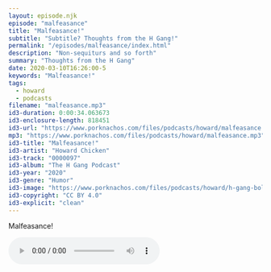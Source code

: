 ```yaml
---
layout: episode.njk
episode: "malfeasance"
title: "Malfeasance!"
subtitle: "Subtitle? Thoughts from the H Gang!"
permalink: "/episodes/malfeasance/index.html"
description: "Non-sequiturs and so forth"
summary: "Thoughts from the H Gang"
date: 2020-03-10T16:26:00-5
keywords: "Malfeasance!"
tags:
  - howard
  - podcasts
filename: "malfeasance.mp3"
id3-duration: 0:00:34.063673
id3-enclosure-length: 818451
id3-url: "https://www.porknachos.com/files/podcasts/howard/malfeasance.mp3"
mp3: "https://www.porknachos.com/files/podcasts/howard/malfeasance.mp3"
id3-title: "Malfeasance!"
id3-artist: "Howard Chicken"
id3-track: "0000097"
id3-album: "The H Gang Podcast"
id3-year: "2020"
id3-genre: "Humor"
id3-image: "https://www.porknachos.com/files/podcasts/howard/h-gang-bold.jpg"
id3-copyright: "CC BY 4.0"
id3-explicit: "clean"
---
```

Malfeasance!

<audio controls>
  <source src="https://www.porknachos.com/files/podcasts/howard/malfeasance.mp3">
</audio>
